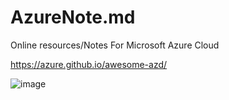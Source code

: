 # AzureNote.md

Online resources/Notes For Microsoft Azure Cloud 

https://azure.github.io/awesome-azd/

![image](https://github.com/user-attachments/assets/65ff707f-a1ce-410d-966e-bc7cd56d52f6)

